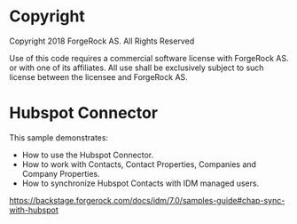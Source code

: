 Copyright
=============
Copyright 2018 ForgeRock AS. All Rights Reserved

Use of this code requires a commercial software license with ForgeRock AS.
or with one of its affiliates. All use shall be exclusively subject
to such license between the licensee and ForgeRock AS.

Hubspot Connector
=============================

This sample demonstrates:
 * How to use the Hubspot Connector.
 * How to work with Contacts, Contact Properties, Companies and Company Properties.
 * How to synchronize Hubspot Contacts with IDM managed users.
  
https://backstage.forgerock.com/docs/idm/7.0/samples-guide#chap-sync-with-hubspot